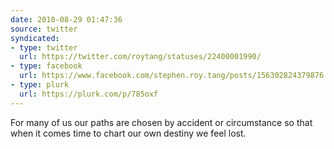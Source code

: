 ```yaml
---
date: 2010-08-29 01:47:36
source: twitter
syndicated:
- type: twitter
  url: https://twitter.com/roytang/statuses/22400001990/
- type: facebook
  url: https://www.facebook.com/stephen.roy.tang/posts/156302824379876
- type: plurk
  url: https://plurk.com/p/785oxf
---
```


For many of us our paths are chosen by accident or circumstance so that when it comes time to chart our own destiny we feel lost.